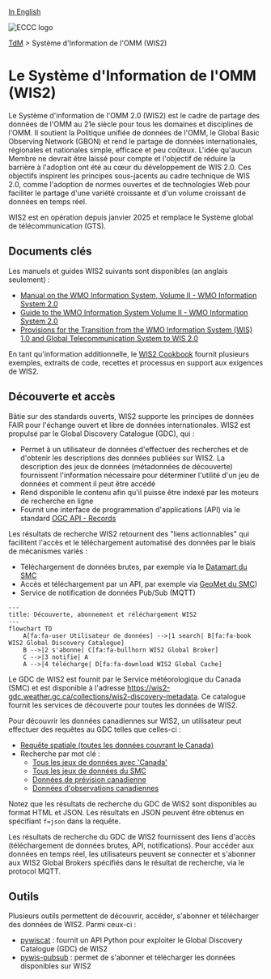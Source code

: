 [In English](readme_en.md)

![ECCC logo](../img_eccc-logo.png)

[TdM](../readme_fr.md) > Système d'Information de l'OMM (WIS2)


# Le Système d'Information de l'OMM (WIS2)

Le Système d'information de l'OMM 2.0 (WIS2) est le cadre de partage des données de l'OMM au 21e siècle pour tous les domaines et disciplines de l'OMM. Il soutient la Politique unifiée de données de l'OMM, le Global Basic Observing Network (GBON) et rend le partage de données internationales, régionales et nationales simple, efficace et peu coûteux. L'idée qu'aucun Membre ne devrait être laissé pour compte et l'objectif de réduire la barrière à l'adoption ont été au cœur du développement de WIS 2.0. Ces objectifs inspirent les principes sous-jacents au cadre technique de WIS 2.0, comme l'adoption de normes ouvertes et de technologies Web pour faciliter le partage d'une variété croissante et d'un volume croissant de données en temps réel.

WIS2 est en opération depuis janvier 2025 et remplace le Système global de télécommunication (GTS).

## Documents clés

Les manuels et guides WIS2 suivants sont disponibles (an anglais seulement) : 

* [Manual on the WMO Information System, Volume II - WMO Information System 2.0](https://library.wmo.int/idurl/4/68731)
* [Guide to the WMO Information System Volume II - WMO Information System 2.0](https://library.wmo.int/idurl/4/69130)
* [Provisions for the Transition from the WMO Information System (WIS) 1.0 and Global Telecommunication System to WIS 2.0](https://library.wmo.int/idurl/4/69050)

En tant qu'information additionnelle, le [WIS2 Cookbook](https://wmo-im.github.io/wis2-cookbook/cookbook/wis2-cookbook-DRAFT.html) fournit plusieurs exemples, extraits de code, recettes et processus en support aux exigences de WIS2.

## Découverte et accès

Bâtie sur des standards ouverts, WIS2 supporte les principes de données FAIR pour l'échange ouvert et libre de données internationales. WIS2 est propulsé par le Global Discovery Catalogue (GDC), qui :

* Permet à un utilisateur de données d'effectuer des recherches et de d'obtenir les descriptions des données publiées sur WIS2. La description des jeux de données (métadonnées de découverte) fournissent l'information nécessaire pour déterminer l'utilité d'un jeu de données et comment il peut être accédé
* Rend disponible le contenu afin qu'il puisse être indexé par les moteurs de recherche en ligne
* Fournit une interface de programmation d'applications (API) via le standard [OGC API - Records](https://ogcapi.ogc.org/records)

Les résultats de recherche WIS2 retournent des "liens actionnables" qui facilitent l'accès et le téléchargement automatisé des données par le biais de mécanismes variés :

* Téléchargement de données brutes, par exemple via le [Datamart du SMC](../msc-datamart/readme_fr.md)
* Accès et téléchargement par un API, par exemple via [GeoMet du SMC](../msc-geomet/readme_fr.md))
* Service de notification de données Pub/Sub (MQTT)

```mermaid
---
title: Découverte, abonnement et réléchargement WIS2
---
flowchart TD
    A[fa:fa-user Utilisateur de données] -->|1 search| B[fa:fa-book WIS2 Global Discovery Catalogue]
    B -->|2 s'abonne| C[fa:fa-bullhorn WIS2 Global Broker]
    C -->|3 notifie| A
    A -->|4 télécharge| D[fa:fa-download WIS2 Global Cache]
```

Le GDC de WIS2 est fournit par le Service météorologique du Canada (SMC) et est disponible à l'adresse <https://wis2-gdc.weather.gc.ca/collections/wis2-discovery-metadata>. Ce catalogue fournit les services de découverte pour toutes les données de WIS2.

Pour découvrir les données canadiennes sur WIS2, un utilisateur peut effectuer des requêtes au GDC telles que celles-ci : 

* [Requête spatiale (toutes les données couvrant le Canada)](https://wis2-gdc.weather.gc.ca/collections/wis2-discovery-metadata/items?bbox=-142,42,-52,84)
* Recherche par mot clé :
    * [Tous les jeux de données avec 'Canada'](https://wis2-gdc.weather.gc.ca/collections/wis2-discovery-metadata/items?q=canada)
    * [Tous les jeux de données du SMC](https://wis2-gdc.weather.gc.ca/collections/wis2-discovery-metadata/items?q=%22ca-eccc-msc%22)
    * [Données de prévision canadienne](https://wis2-gdc.weather.gc.ca/collections/wis2-discovery-metadata/items?f=json&q=canada%20AND%20prediction)
    * [Données d'observations canadiennes](https://wis2-gdc.weather.gc.ca/collections/wis2-discovery-metadata/items?f=json&q=canada%20AND%20observations)

Notez que les résultats de recherche du GDC de WIS2 sont disponibles au format HTML et JSON. Les résultats en JSON peuvent être obtenus en spécifiant `f=json` dans la requête.

Les résultats de recherche du GDC de WIS2 fournissent des liens d'accès (téléchargement de données brutes, API, notifications). Pour accéder aux données en temps réel, les utilisateurs peuvent se connecter et s'abonner aux WIS2 Global Brokers spécifiés dans le résultat de recherche, via le protocol MQTT.

## Outils

Plusieurs outils permettent de découvrir, accéder, s'abonner et télécharger des données de WIS2. Parmi ceux-ci :

* [pywiscat](https://github.com/wmo-im/pywiscat) : fournit un API Python pour exploiter le Global Discovery Catalogue (GDC) de WIS2
* [pywis-pubsub](https://github.com/wmo-im/pywis-pubsub) : permet de s'abonner et télécharger les données disponibles sur WIS2
